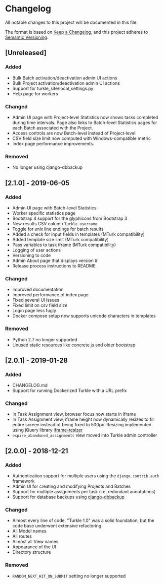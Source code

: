 # Changelog
All notable changes to this project will be documented in this file.

The format is based on [Keep a Changelog](https://keepachangelog.com/en/1.0.0/),
and this project adheres to [Semantic Versioning](https://semver.org/spec/v2.0.0.html).

## [Unreleased]
### Added
- Bulk Batch activation/deactivation admin UI actions
- Bulk Project activation/deactivation admin UI actions
- Support for turkle_site/local_settings.py
- Help page for workers

### Changed
- Admin UI page with Project-level Statistics now shows tasks
  completed during time intervals.  Page also links to Batch-level
  Statistics pages for each Batch associated with the Project.
- Access controls are now Batch-level instead of Project-level
- CSV field size limit now computed with Windows-compatible metric
- Index page performance improvements.

### Removed
- No longer using django-dbbackup

## [2.1.0] - 2019-06-05
### Added
- Admin UI page with Batch-level Statistics
- Worker specific statistics page
- Bootstrap 4 support for the glyphicons from Bootstrap 3
- New results CSV column `Turkle.username`
- Toggle for unix line endings for batch results
- Added a check for input fields in templates (MTurk compatibility)
- Added template size limit (MTurk compatibility)
- Pass variables to task iframe (MTurk compatibility)
- Logging of user actions
- Versioning to code
- Admin About page that displays version #
- Release process instructions to README

### Changed
- Improved documentation
- Improved performance of index page
- Fixed several UI issues
- Fixed limit on csv field size
- Login page less fugly
- Docker compose setup now supports unicode characters in templates

### Removed
- Python 2.7 no longer supported
- Unused static resources like concrete.js and older bootstrap

## [2.0.1] - 2019-01-28
### Added
- CHANGELOG.md
- Support for running Dockerized Turkle with a URL prefix

### Changed
- In Task Assignment view, browser focus now starts in iframe
- In Task Assignment view, iframe height now dynamically resizes
  to fill entire screen instead of being fixed to 500px.  Resizing
  implemented using jQuery library
  [iframe-resizer](https://github.com/davidjbradshaw/iframe-resizer)
- `expire_abandoned_assignments` view moved into Turkle admin controller

## [2.0.0] - 2018-12-21
### Added
- Authentication support for multiple users using the
  `django.contrib.auth` framework
- Admin UI for creating and modifying Projects and Batches
- Support for multiple assignments per task (i.e. redundant
  annotations)
- Support for database backups using
  [django-dbbackup](https://django-dbbackup.readthedocs.io/en/stable/)

### Changed
- Almost every line of code. "Turkle 1.0" was a solid foundation, but
  the code base underwent extensive refactoring
- All Model names
- All routes
- Almost all View names
- Appearance of the UI
- Directory structure

### Removed
- `RANDOM_NEXT_HIT_ON_SUBMIT` setting no longer supported
